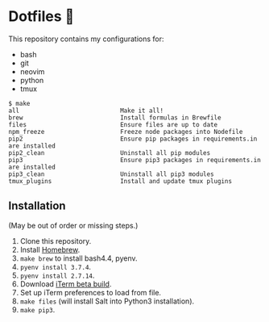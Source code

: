 Dotfiles 🌴
==========

This repository contains my configurations for:
- bash
- git
- neovim
- python
- tmux

```
$ make
all                            Make it all!
brew                           Install formulas in Brewfile
files                          Ensure files are up to date
npm_freeze                     Freeze node packages into Nodefile
pip2                           Ensure pip packages in requirements.in are installed
pip2_clean                     Uninstall all pip modules
pip3                           Ensure pip3 packages in requirements.in are installed
pip3_clean                     Uninstall all pip3 modules
tmux_plugins                   Install and update tmux plugins
```

Installation
------------

(May be out of order or missing steps.)

1. Clone this repository.
1. Install [Homebrew](https://brew.sh/).
1. `make brew` to install bash4.4, pyenv.
1. `pyenv install 3.7.4`.
1. `pyenv install 2.7.14`.
1. Download [iTerm beta build](https://www.iterm2.com/downloads.html).
1. Set up iTerm preferences to load from file.
1. `make files` (will install Salt into Python3 installation).
1. `make pip3`.
